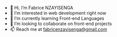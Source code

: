 - 👋 Hi, I’m Fabrice NZAYISENGA
- 👀 I’m interested in web development right now
- 🌱 I’m currently learning Front-end Languages
- 💞️ I’m looking to collaborate on front-end projects
- 📫 Reach me at fabricenzayisenga@gmail.com 

<!---
fabrice-rw/fabrice-rw is a ✨ special ✨ repository because its `README.md` (this file) appears on your GitHub profile.
You can click the Preview link to take a look at your changes.
--->
